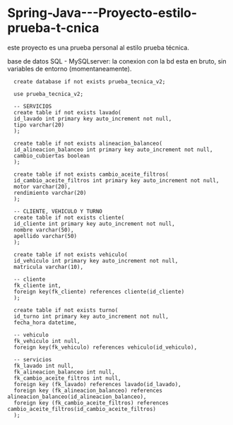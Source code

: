 # Spring-Java---Proyecto-estilo-prueba-t-cnica
este proyecto es una prueba personal al estilo prueba técnica.

base de datos SQL - MySQLserver:
la conexion con la bd esta en bruto, sin variables de entorno (momentaneamente).

      create database if not exists prueba_tecnica_v2;
      
      use prueba_tecnica_v2;
      
      -- SERVICIOS
      create table if not exists lavado(
      id_lavado int primary key auto_increment not null,
      tipo varchar(20)
      );
      
      create table if not exists alineacion_balanceo(
      id_alineacion_balanceo int primary key auto_increment not null,	
      cambio_cubiertas boolean
      );
      
      create table if not exists cambio_aceite_filtros(
      id_cambio_aceite_filtros int primary key auto_increment not null,
      motor varchar(20),
      rendimiento varchar(20)
      );
      
      -- CLIENTE, VEHICULO Y TURNO
      create table if not exists cliente(
      id_cliente int primary key auto_increment not null,
      nombre varchar(50),
      apellido varchar(50)
      );
      
      create table if not exists vehiculo(
      id_vehiculo int primary key auto_increment not null,
      matricula varchar(10),
      
      -- cliente
      fk_cliente int,
      foreign key(fk_cliente) references cliente(id_cliente)
      );
      
      create table if not exists turno(
      id_turno int primary key auto_increment not null,
      fecha_hora datetime,
      
      -- vehiculo
      fk_vehiculo int null,
      foreign key(fk_vehiculo) references vehiculo(id_vehiculo),
      
      -- servicios
      fk_lavado int null,
      fk_alineacion_balanceo int null,
      fk_cambio_aceite_filtros int null,
      foreign key (fk_lavado) references lavado(id_lavado),
      foreign key (fk_alineacion_balanceo) references alineacion_balanceo(id_alineacion_balanceo),
      foreign key (fk_cambio_aceite_filtros) references cambio_aceite_filtros(id_cambio_aceite_filtros)
      );
